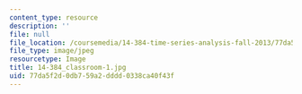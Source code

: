```yaml
---
content_type: resource
description: ''
file: null
file_location: /coursemedia/14-384-time-series-analysis-fall-2013/77da5f2d0db759a2dddd0338ca40f43f_14-384_classroom-1.jpg
file_type: image/jpeg
resourcetype: Image
title: 14-384_classroom-1.jpg
uid: 77da5f2d-0db7-59a2-dddd-0338ca40f43f
---
```


